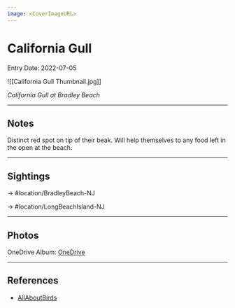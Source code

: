 ```yaml
---
image: <CoverImageURL>
---
```


# California Gull
Entry Date: 2022-07-05

![[California Gull Thumbnail.jpg]]

*California Gull at Bradley Beach*

---------------------------------------------------------------
## Notes
Distinct red spot on tip of their beak. Will help themselves to any food left in the open at the beach.

---------------------------------------------------------------
## Sightings

-> #location/BradleyBeach-NJ 

-> #location/LongBeachIsland-NJ

---------------------------------------------------------------
## Photos
OneDrive Album: [OneDrive](https://1drv.ms/u/s!AvaIuMdCo_w-5BxEugvUVGHKZZCc?e=fK74BD)

---------------------------------------------------------------
## References
- [AllAboutBirds](https://www.allaboutbirds.org/guide/California_Gull/overview)